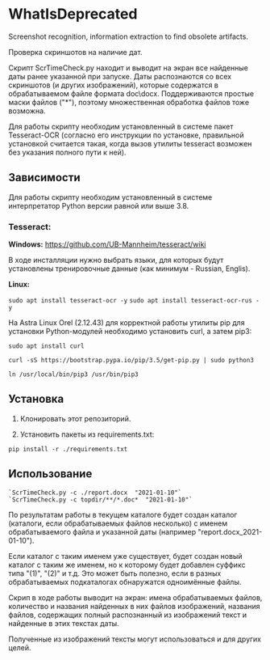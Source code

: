 # WhatIsDeprecated
Screenshot recognition, information extraction to find obsolete artifacts.

Проверка скриншотов на наличие дат.

Скрипт ScrTimeCheck.py находит и выводит на экран все найденные даты ранее указанной при запуске. 
Даты распознаются со всех скриншотов \(и других изображений\), которые содержатся в обрабатываемом файле формата doc\\docx. Поддерживаются простые маски файлов \("*"\), поэтому множественная обработка файлов тоже возможна.

Для работы скрипту необходим установленный в системе пакет Tesseract-OCR (согласно его инструкции по установке, правильной установкой считается такая, когда вызов утилиты tesseract возможен без указания полного пути к ней).

## Зависимости

Для работы скрипту необходим установленный в системе интерпретатор Python версии равной или выше 3.8.

### Tesseract:
**Windows:**  https://github.com/UB-Mannheim/tesseract/wiki

В ходе инсталляции нужно выбрать языки, для которых будут установлены тренировочные данные (как минимум - Russian, Englis).

**Linux:** 

`sudo apt install tesseract-ocr -y`
`sudo apt install tesseract-ocr-rus -y`

На Astra Linux Orel (2.12.43) для корректной работы утилиты pip для установки Python-модулей необходимо установить curl, а затем pip3:

`sudo apt install curl`

`curl -sS https://bootstrap.pypa.io/pip/3.5/get-pip.py | sudo python3`

`ln /usr/local/bin/pip3 /usr/bin/pip3`


## Установка 
1. Клонировать этот репозиторий.

2. Установить пакеты из requirements.txt:

`pip install -r ./requirements.txt`


## Использование

    `ScrTimeCheck.py -c ./report.docx  "2021-01-10"`
    `ScrTimeCheck.py -c topdir/**/*.doc*  "2021-01-10"`

По результатам работы в текущем каталоге будет создан каталог (каталоги, если обрабатываемых файлов несколько) с именем обрабатываемого файла и указанной даты (например "report.docx_2021-01-10").

Если каталог с таким именем уже существует, будет создан новый каталог с таким же именем, но к которому будет добавлен суффикс типа "(1)", "(2)" и т.д. Это может быть полезно, если в разных обрабатываемых подкаталогах обнаружатся одноимённые файлы.

Скрип в ходе работы выводит на экран: имена обрабатываемых файлов, количество и названия найденных в них файлов изображений, названия файлов, содержащих полный распознанный из изображений текст  и найденные в этих текстах даты. 

Полученные из изображений тексты могут использоваться и для других целей.
